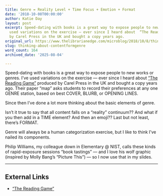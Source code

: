```yaml
---
title: Genre = Reality Level + Time Focus + Emotion + Format
date: '2018-10-08T00:00:00'
author: Katie Day
layout: post
excerpt: Speed-dating with books is a great way to expose people to new works or genres.  I’ve
  used variations on the exercise — ever since I heard about  “The Reading Game” produced
  by Carel Press in the UK and bought a copy years ago.
original_url: https://www.thelibrarianedge.com/microblog/2018/10/8/thinking-about-contentformgenre
slug: thinking-about-contentformgenre
word_count: 164
archived_date: '2025-08-04'

---
```


Speed-dating with books is a great way to expose people to new works or genres. I’ve used variations on the exercise — ever since I heard about [“The Reading Game”](https://carelpress.uk/the_reading_game) produced by Carel Press in the UK and bought a copy years ago. Their paper “map” asks students to record their preferences at any one GENRE station, based on best COVER, BLURB, or OPENING LINES.

Since then I’ve done a lot more thinking about the basic elements of genre.

Isn’t it true to say that all content falls on a “reality” continuum?? And what if you then add in a TIME element? And then an emoji?? Last but not least, there’s FORMAT.

Genre will always be a human categorization exercise, but I like to think I’ve nailed its components.

Philip Williams, my colleague down in Elementary @ NIST, calls these kinds of rapid-exposure sessions “book tastings” — and I love his wolf graphic \(inspired by Molly Bang’s “Picture This”\) — so I now use that in my slides.

---

## External Links

- [“The Reading Game”](https://carelpress.uk/the_reading_game)
